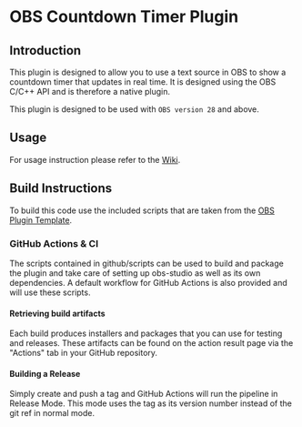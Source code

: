 # OBS Countdown Timer Plugin

## Introduction

This plugin is designed to allow you to use a text source in OBS to show a countdown timer that updates in real time. It is designed using the OBS C/C++ API and is therefore a native plugin.

This plugin is designed to be used with `OBS version 28` and above.

## Usage
For usage instruction please refer to the [Wiki](https://github.com/ashmanix/obs-plugin-countdown/wiki).

## Build Instructions
To build this code use the included scripts that are taken from the [OBS Plugin Template](https://github.com/obsproject/obs-plugintemplate).

### GitHub Actions & CI
The scripts contained in github/scripts can be used to build and package the plugin and take care of setting up obs-studio as well as its own dependencies. A default workflow for GitHub Actions is also provided and will use these scripts.

#### Retrieving build artifacts
Each build produces installers and packages that you can use for testing and releases. These artifacts can be found on the action result page via the "Actions" tab in your GitHub repository.

#### Building a Release
Simply create and push a tag and GitHub Actions will run the pipeline in Release Mode. This mode uses the tag as its version number instead of the git ref in normal mode.
